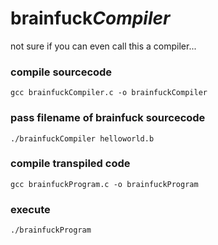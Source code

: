 # brainfuck*Compiler*


not sure if you can even call this a compiler...


### compile sourcecode

```gcc brainfuckCompiler.c -o brainfuckCompiler```


### pass filename of brainfuck sourcecode

`./brainfuckCompiler helloworld.b`


### compile transpiled code

`gcc brainfuckProgram.c -o brainfuckProgram`


### execute

`./brainfuckProgram`
